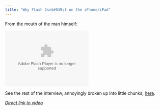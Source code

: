 ```yaml
---
title: "Why Flash Isn&#039;t on the iPhone/iPad"
---
```

<p>From the mouth of the man himself:</p>
<p><object id="wsj_fp" width="272" height="180"><param name="movie" value="http://s.wsj.net/media/swf/microPlayer.swf"></param><param name="allowFullScreen" value="true"></param><param name="allowscriptaccess" value="always"></param><param name="flashvars" value="videoGUID={E2C4DAF1-23F8-402E-A0DB-4F87D73A49FB}&playerid=4001&plyMediaEnabled=1&configURL=http://wsj.vo.llnwd.net/o28/players/&autoStart=false" base="rtmpt://wsj.fcod.llnwd.net/a1318/o28/video"name="microflashPlayer"></param><embed src="http://s.wsj.net/media/swf/microPlayer.swf" bgcolor="#FFFFFF"flashVars="videoGUID={E2C4DAF1-23F8-402E-A0DB-4F87D73A49FB}&playerid=4001&plyMediaEnabled=1&configURL=http://wsj.vo.llnwd.net/o28/players/&autoStart=false" base="rtmpt://wsj.fcod.llnwd.net/a1318/o28/video" name="microflashPlayer" width="272" height="180" seamlesstabbing="false" type="application/x-shockwave-flash" swLiveConnect="true" pluginspage="http://www.macromedia.com/shockwave/download/index.cgi?P1_Prod_Version=ShockwaveFlash"></embed></object></p>
<p>See the rest of the interview, annoyingly broken up into little chunks, <a href="http://d8.allthingsd.com/speakers/steve-jobs/">here</a>.</p>
<p><em><a href="http://d8.allthingsd.com/20100601/d8-video-steve-jobs-on-flash-adobe-and-other-technology-apple-doesnt-use-anymore/">Direct link to video</a></em></p>

